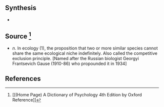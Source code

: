 ## Synthesis
- 
## Source [^1]
- $n$. In ecology (1), the proposition that two or more similar species cannot share the same ecological niche indefinitely. Also called the competitive exclusion principle. \[Named after the Russian biologist Georgyi Frantsevich Gause (1910-86) who propounded it in 1934]
## References

[^1]: [[(Home Page) A Dictionary of Psychology 4th Edition by Oxford Reference]]